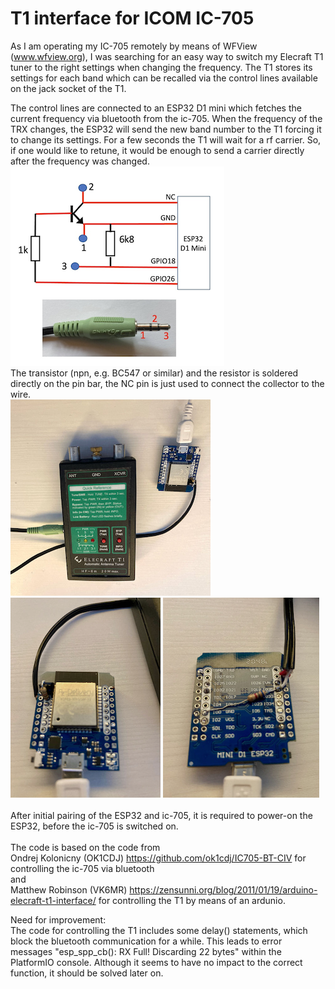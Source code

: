# T1 interface for ICOM IC-705
As I am operating my IC-705 remotely by means of WFView (www.wfview.org), I was searching for an easy way to switch my Elecraft T1 tuner to the right settings when changing the frequency. The T1 stores its settings for each band which can be recalled via the control lines available on the jack socket of the T1.<br>

The control lines are connected to an ESP32 D1 mini which fetches the current frequency via bluetooth from the ic-705. When the frequency of the TRX changes, the ESP32 will send the new band number to the T1 forcing it to change its settings. For a few seconds the T1 will wait for a rf carrier. So, if one would like to retune, it would be enough to send a carrier directly after the frequency was changed.
<br>
![Screenshot](pic4.png)<br>
The transistor (npn, e.g. BC547 or similar) and the resistor is soldered directly on the pin bar, the NC pin is just used to connect the collector to the wire.<br>
![Screenshot](pic1.png)
![Screenshot](pic2.png)
![Screenshot](pic3.png)
<br><br>
After initial pairing of the ESP32 and ic-705, it is required to power-on the ESP32, before the ic-705 is switched on.<br><br>
The code is based on the code from<br>
 Ondrej Kolonicny (OK1CDJ) https://github.com/ok1cdj/IC705-BT-CIV 
 for controlling the ic-705 via bluetooth<br>
 and<br>
 Matthew Robinson (VK6MR) https://zensunni.org/blog/2011/01/19/arduino-elecraft-t1-interface/ 
 for controlling the T1 by means of an ardunio.<br>

Need for improvement:<br>
The code for controlling the T1 includes some delay() statements, which block the bluetooth communication for a while. This leads to error messages "esp_spp_cb(): RX Full! Discarding 22 bytes" within the PlatformIO console. Although it seems to have no impact to the correct function, it should be solved later on.<br>
